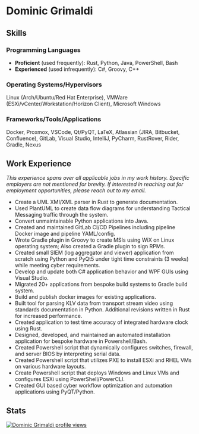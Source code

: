 # Dominic Grimaldi

## Skills

### Programming Languages

- **Proficient** (used frequently): Rust, Python, Java, PowerShell, Bash
- **Experienced** (used infrequently): C#, Groovy, C++

### Operating Systems/Hypervisors

Linux (Arch/Ubuntu/Red Hat Enterprise), VMWare (ESXi/vCenter/Workstation/Horizon Client), Microsoft Windows

### Frameworks/Tools/Applications

Docker, Proxmox, VSCode, Qt/PyQT, LaTeX, Atlassian (JIRA, Bitbucket, Confluence), GitLab, Visual Studio, IntelliJ, PyCharm, RustRover, Rider, Gradle, Nexus

## Work Experience

_This experience spans over all applicable jobs in my work history. Specific employers are not mentioned for brevity. If interested in reaching out for employment opportunities, please reach out to my email._

- Create a UML XMI/XML parser in Rust to generate documentation.
- Used PlantUML to create data flow diagrams for understanding Tactical Messaging traffic through the system.
- Convert unmaintainable Python applications into Java.
- Created and maintained GitLab CI/CD Pipelines including pipeline Docker image and pipeline YAML/config.
- Wrote Gradle plugin in Groovy to create MSIs using WiX on Linux operating system; Also created a Gradle plugin to sign RPMs.
- Created small SIEM (log aggregator and viewer) application from scratch using Python and PyQt5 under tight time constraints (3 weeks) while meeting cyber requirements.
- Develop and update both C\# application behavior and WPF GUIs using Visual Studio.
- Migrated 20+ applications from bespoke build systems to Gradle build system.
- Build and publish docker images for existing applications.
- Built tool for parsing KLV data from transport stream video using standards documentation in Python. Additional revisions written in Rust for increased performance.
- Created application to test time accuracy of integrated hardware clock using Rust.
- Designed, developed, and maintained an automated installation application for bespoke hardware in Powershell/Bash.
- Created Powershell script that dynamically configures switches, firewall, and server BIOS by interpreting serial data.
- Created Powershell script that utilizes PXE to install ESXi and RHEL VMs on various hardware layouts.
- Create Powershell script that deploys Windows and Linux VMs and configures ESXi using PowerShell/PowerCLI.
- Created GUI based cyber workflow optimization and automation applications using PyQT/Python.


## Stats

[![Dominic Grimaldi profile views](https://u8views.com/api/v1/github/profiles/6069581/views/day-week-month-total-count.svg)](https://u8views.com/github/GrimOutlook)
